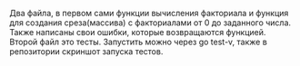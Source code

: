 Два файла, в первом сами функции вычисления факториала и функция для создания среза(массива) с факториалами от 0 до заданного числа.
Также написаны свои ошибки, которые возвращаются функцией.
Второй файл это тесты. Запустить можно через go test-v, также в репозитории скриншот запуска тестов.
